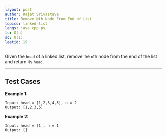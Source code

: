 ```yaml
---
layout: post
author: Rajat Srivastava
title: Remove Nth Node From End of List
topics: linked-list
langs: java cpp py
tc: O(n)
sc: O(1)
leetid: 19
---
```


Given the `head` of a linked list, remove the `n`th node from the end of the list and return its `head`.

---

## Test Cases

**Example 1:** 
```
Input: head = [1,2,3,4,5], n = 2
Output: [1,2,3,5]
```

**Example 2:** 
```
Input: head = [1], n = 1
Output: []
```